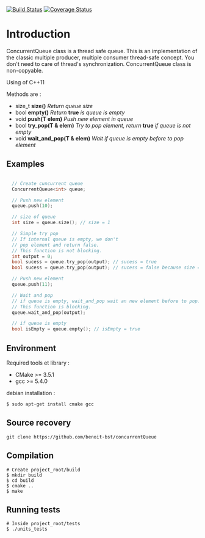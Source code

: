 [![Build Status](https://travis-ci.org/benoit-bst/concurrentQueue.svg?branch=master)](https://travis-ci.org/benoit-bst/concurrentQueue)
[![Coverage Status](https://coveralls.io/repos/github/benoit-bst/concurrentQueue/badge.svg?branch=master)](https://coveralls.io/github/benoit-bst/concurrentQueue?branch=master)

# Introduction

ConcurrentQueue class is a thread safe queue. This is an implementation of the classic multiple producer, multiple consumer thread-safe concept. You don't need to care of thread's synchronization. ConcurrentQueue class is non-copyable.

Using of C++11

Methods are :

* size_t **size()** *Return queue size*
* bool **empty()** *Return* **true** *is queue is empty*
* void **push(T elem)** *Push new element in queue*
* bool **try_pop(T & elem)** *Try to pop element, return* **true** *if queue is not empty*
* void **wait_and_pop(T & elem)**  *Wait if queue is empty before to pop element*

## Examples

```c++

  // Create cuncurrent queue
  ConcurrentQueue<int> queue;

  // Push new element
  queue.push(10);

  // size of queue
  int size = queue.size(); // size = 1

  // Simple try pop
  // If internal queue is empty, we don't
  // pop element and return false.
  // This function is not blocking.
  int output = 0;
  bool sucess = queue.try_pop(output); // sucess = true
  bool sucess = queue.try_pop(output); // sucess = false because size = 0

  // Push new element
  queue.push(11);

  // Wait and pop
  // if queue is empty, wait_and_pop wait an new element before to pop.
  // This function is blocking.
  queue.wait_and_pop(output);

  // if queue is empty
  bool isEmpty = queue.empty(); // isEmpty = true

```

## Environment

Required tools et library :

* CMake >= 3.5.1
* gcc >= 5.4.0

debian installation :
```shell
$ sudo apt-get install cmake gcc
```

## Source recovery

```
git clone https://github.com/benoit-bst/concurrentQueue
```

## Compilation

```shell
# Create project_root/build
$ mkdir build
$ cd build
$ cmake ..
$ make
```

## Running tests

```shell
# Inside project_root/tests
$ ./units_tests
```
